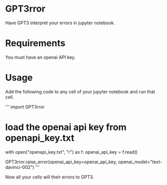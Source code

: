 # GPT3rror
Have GPT3 interpret your errors in jupyter notebook.

# Requirements

You must have an openai API key.

# Usage

Add the following code to any cell of your jupyter notebook and run that cell. 

'''
import GPT3rror

# load the openai api key from openapi_key.txt
with open("openapi_key.txt", "r") as f:
    openai_api_key = f.read()

GPT3rror.raise_error(openai_api_key=openai_api_key, openai_model="text-davinci-002")
'''

Now all your cells will their errors to GPT3.

